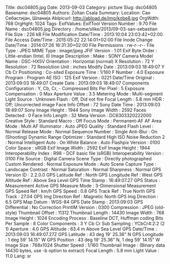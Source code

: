 Title: dsc04805.jpg
Date: 2013-09-03
Category: picture
Slug: dsc04805
Basename: dsc04805
Authors: Zoltan Csala
Summary:
Location: Сан Себастијан, Шпанија
Ablpicurl: http://abload.de/img/knbe8.jpg
OrgWdth: 768
OrgHght: 1024
Tags:
ExifValues: ExifTool Version Number : 9.70
            File Name : dsc04805.jpg
            Directory : /home/slike/2013/09-03-san-sebastian
            File Size : 226 kB
            File Modification Date/Time : 2013:10:04 23:03:42+02:00
            File Access Date/Time : 2015:05:22 22:14:01+02:00
            File Inode Change Date/Time : 2014:07:26 16:31:30+02:00
            File Permissions : rw-r--r--
            File Type : JPEG
            MIME Type : image/jpeg
            JFIF Version : 1.01
            Exif Byte Order : Little-endian (Intel, II)
            Image Description :
            Make : SONY
            Camera Model Name : DSC-HX5V
            Orientation : Horizontal (normal)
            X Resolution : 72
            Y Resolution : 72
            Resolution Unit : inches
            Modify Date : 2013:09:03 18:49:07
            Y Cb Cr Positioning : Co-sited
            Exposure Time : 1/160
            F Number : 4.0
            Exposure Program : Program AE
            ISO : 125
            Exif Version : 0221
            Date/Time Original : 2013:09:03 18:49:07
            Create Date : 2013:09:03 18:49:07
            Components Configuration : Y, Cb, Cr, -
            Compressed Bits Per Pixel : 5
            Exposure Compensation : 0
            Max Aperture Value : 3.5
            Metering Mode : Multi-segment
            Light Source : Unknown
            Flash : Off, Did not fire
            Focal Length : 5.8 mm
            HDR : Off; Uncorrected image
            Face Info Offset : 72
            Sony Date Time : 2013:09:03 18:49:07
            Sony Image Height : 1944
            Sony Image Width : 2592
            Faces Detected : 0
            Face Info Length : 32
            Meta Version : DC6303320222000
            Creative Style : Standard
            Macro : Off
            Focus Mode : Permanent-AF
            AF Area Mode : Multi
            AF Illuminator : Auto
            JPEG Quality : Standard
            Flash Level : Normal
            Release Mode : Normal
            Sequence Number : Single
            Anti-Blur : On (Shooting)
            Dynamic Range Optimizer : Standard
            High ISO Noise Reduction 2 : Normal
            Intelligent Auto : On
            White Balance : Auto
            Flashpix Version : 0100
            Color Space : sRGB
            Exif Image Width : 2592
            Exif Image Height : 1944
            Interoperability Index : R98 - DCF basic file (sRGB)
            Interoperability Version : 0100
            File Source : Digital Camera
            Scene Type : Directly photographed
            Custom Rendered : Normal
            Exposure Mode : Auto
            Scene Capture Type : Landscape
            Contrast : Normal
            Saturation : Normal
            Sharpness : Normal
            GPS Version ID : 2.2.0.0
            GPS Latitude Ref : North
            GPS Longitude Ref : West
            GPS Altitude Ref : Above Sea Level
            GPS Time Stamp : 16:49:07.27
            GPS Status : Measurement Active
            GPS Measure Mode : 3-Dimensional Measurement
            GPS Speed Ref : km/h
            GPS Speed : 0.8
            GPS Track Ref : True North
            GPS Track : 27.04
            GPS Img Direction Ref : Magnetic North
            GPS Img Direction : 6.5
            GPS Map Datum : WGS-84
            GPS Date Stamp : 2013:09:03
            GPS Differential : No Correction
            PrintIM Version : 0300
            Compression : JPEG (old-style)
            Thumbnail Offset : 11312
            Thumbnail Length : 14430
            Image Width : 768
            Image Height : 1024
            Encoding Process : Baseline DCT, Huffman coding
            Bits Per Sample : 8
            Color Components : 3
            Y Cb Cr Sub Sampling : YCbCr4:2:2 (2 1)
            Aperture : 4.0
            GPS Altitude : 63.4 m Above Sea Level
            GPS Date/Time : 2013:09:03 16:49:07.27Z
            GPS Latitude : 43 deg 19' 25.36" N
            GPS Longitude : 1 deg 59' 14.15" W
            GPS Position : 43 deg 19' 25.36" N, 1 deg 59' 14.15" W
            Image Size : 768x1024
            Shutter Speed : 1/160
            Thumbnail Image : (Binary data 14430 bytes, use -b option to extract)
            Focal Length : 5.8 mm
            Light Value : 11.0
Lang: sr

